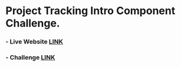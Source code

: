 # Project Tracking Intro Component Challenge.
### - Live Website [LINK](https://abdraoufx.github.io/frontEndMentor_Challenges/junior/project_tracking_intro_component/)
### - Challenge [LINK](https://www.frontendmentor.io/solutions/responsive-project-tracking-intro-component-with-sass-Sk28_d9z5)
